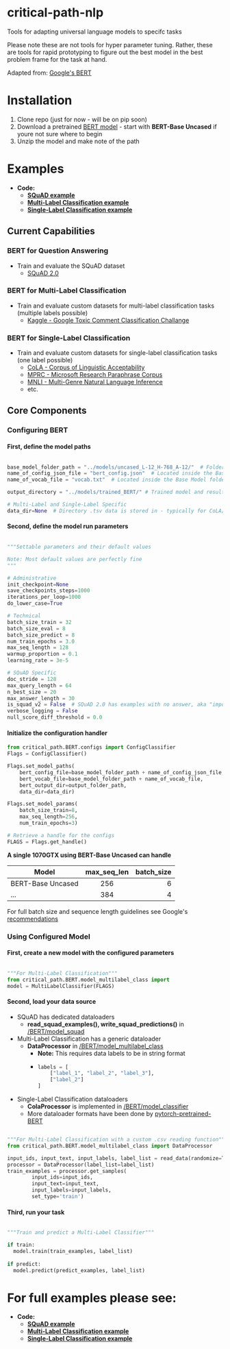 # critical-path-nlp
Tools for adapting universal language models to specifc tasks

Please note these are not tools for hyper parameter tuning. 
Rather, these are tools for rapid prototyping to figure out the best model in the best problem frame for the task at hand.

Adapted from: [Google's BERT](https://github.com/google-research/bert)

# Installation
1. Clone repo (just for now - will be on pip soon)
2. Download a pretrained [BERT model](https://github.com/google-research/bert#pre-trained-models) - start with **BERT-Base Uncased** if youre not sure where to begin
3. Unzip the model and make note of the path

# Examples
* **Code:**
  + [**SQuAD example**](../master/bert_squad_example.py)
  + [**Multi-Label Classification example**](../master/bert_multilabel_example.py)
  + [**Single-Label Classification example**](../master/bert_classifier_example.py)

## Current Capabilities

### BERT for Question Answering

* Train and evaluate the SQuAD dataset
  + [SQuAD 2.0](https://rajpurkar.github.io/SQuAD-explorer/)
  
### BERT for Multi-Label Classification

* Train and evaluate custom datasets for multi-label classification tasks (multiple labels possible)
  + [Kaggle - Google Toxic Comment Classification Challange](https://www.kaggle.com/c/jigsaw-toxic-comment-classification-challenge)

### BERT for Single-Label Classification

* Train and evaluate custom datasets for single-label classification tasks (one label possible)
  + [CoLA - Corpus of Linguistic Acceptability](https://nyu-mll.github.io/CoLA/)
  + [MPRC - Microsoft Research Paraphrase Corpus](http://nlpprogress.com/english/semantic_textual_similarity.html)
  + [MNLI - Multi-Genre Natural Language Inference](https://www.nyu.edu/projects/bowman/multinli/)
  + etc.
  
  
## Core Components
### Configuring BERT
#### First, define the model paths


```python  

base_model_folder_path = "../models/uncased_L-12_H-768_A-12/"  # Folder containing downloaded Base Model
name_of_config_json_file = "bert_config.json"  # Located inside the Base Model folder
name_of_vocab_file = "vocab.txt"  # Located inside the Base Model folder

output_directory = "../models/trained_BERT/" # Trained model and results landing folder

# Multi-Label and Single-Label Specific
data_dir=None  # Directory .tsv data is stored in - typically for CoLA/MPRC or other datasets with known structure

```

#### Second, define the model run parameters

```python

"""Settable parameters and their default values

Note: Most default values are perfectly fine
"""

# Administrative
init_checkpoint=None
save_checkpoints_steps=1000
iterations_per_loop=1000
do_lower_case=True   

# Technical
batch_size_train = 32
batch_size_eval = 8
batch_size_predict = 8
num_train_epochs = 3.0
max_seq_length = 128
warmup_proportion = 0.1
learning_rate = 3e-5

# SQuAD Specific
doc_stride = 128
max_query_length = 64
n_best_size = 20
max_answer_length = 30
is_squad_v2 = False  # SQuAD 2.0 has examples with no answer, aka "impossible", SQuAD 1.0 does not
verbose_logging = False
null_score_diff_threshold = 0.0

```
#### Initialize the configuration handler
```python
from critical_path.BERT.configs import ConfigClassifier
Flags = ConfigClassifier()

Flags.set_model_paths(
    bert_config_file=base_model_folder_path + name_of_config_json_file,
    bert_vocab_file=base_model_folder_path + name_of_vocab_file,
    bert_output_dir=output_folder_path,
    data_dir=data_dir)

Flags.set_model_params(
    batch_size_train=8, 
    max_seq_length=256,
    num_train_epochs=3)

# Retrieve a handle for the configs
FLAGS = Flags.get_handle()
```

**A single 1070GTX using BERT-Base Uncased can handle**

| Model             | max_seq_len | batch_size |
| ----------------- |:-----------:| ----------:|
| BERT-Base Uncased |     256     |      6     |
|        ...        |     384     |      4     |

For full batch size and sequence length guidelines see Google's [recommendations](https://github.com/google-research/bert#out-of-memory-issues)

### Using Configured Model
#### First, create a new model with the configured parameters
```python

"""For Multi-Label Classification"""
from critical_path.BERT.model_multilabel_class import
model = MultiLabelClassifier(FLAGS)

```

#### Second, load your data source
* SQuAD has dedicated dataloaders
  + **read_squad_examples(), write_squad_predictions()** in [/BERT/model_squad](../master/critical_path/BERT/model_squad.py)
* Multi-Label Classification has a generic dataloader
  + **DataProcessor** in [/BERT/model_multilabel_class](../master/critical_path/BERT/model_multilabel_class.py)
    + **Note:** This requires data labels to be in string format
    + ```python
      labels = [
          ["label_1", "label_2", "label_3"],
          ["label_2"]
      ]
      ```
* Single-Label Classification dataloaders
  + **ColaProcessor** is implemented in [/BERT/model_classifier](../master/critical_path/BERT/model_classifier.py)
  + More dataloader formats have been done by [pytorch-pretrained-BERT](https://github.com/huggingface/pytorch-pretrained-BERT/blob/master/examples/run_classifier.py)
  
```python

"""For Multi-Label Classification with a custom .csv reading function"""
from critical_path.BERT.model_multilabel_class import DataProcessor

input_ids, input_text, input_labels, label_list = read_data(randomize=True)
processor = DataProcessor(label_list=label_list)
train_examples = processor.get_samples(
        input_ids=input_ids,
        input_text=input_text,
        input_labels=input_labels,
        set_type='train')

```

#### Third, run your task
```python

"""Train and predict a Multi-Label Classifier"""

if train:
  model.train(train_examples, label_list)
  
if predict:
  model.predict(predict_examples, label_list)

```

# For full examples please see:
* **Code:**
  + [**SQuAD example**](../master/bert_squad_example.py)
  + [**Multi-Label Classification example**](../master/bert_multilabel_example.py)
  + [**Single-Label Classification example**](../master/bert_classifier_example.py)


